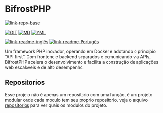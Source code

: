 # BifrostPHP

[![link-repo-base](https://img.shields.io/badge/Repo-Base-blue)](./)

[![GIT](https://img.shields.io/badge/GIT-orange)](./)
[![MD](https://img.shields.io/badge/MD-darkblue)](./)
[![YML](https://img.shields.io/badge/YML-darkblue)](./)

[![link-readme-inglês](https://img.shields.io/badge/README-English/Inglês-red)](./README.md#english)
[![link-readme-Portugês](https://img.shields.io/badge/README-Portuguese/Portugês-green)](./README.md#português)

Um framework PHP inovador, operando em Docker e adotando o princípio “API first”. Com frontend e backend separados e comunicando via APIs, BifrostPHP acelera o desenvolvimento e facilita a construção de aplicações web escaláveis e de alto desempenho.

## Repositorios

Esse projeto não é apenas um repositorio com uma função, é um projeto modular onde cada modulo tem seu proprio repositorio.
veja o arquivo [repositorios](REPOSITORIES.md) para ver quais os modulos do projeto.
